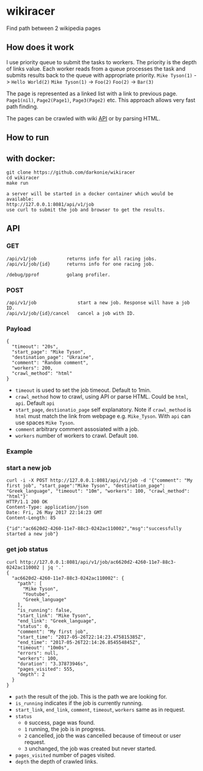 # wikiracer
Find path between 2 wikipedia pages

## How does it work
I use priority queue to submit the tasks to workers. The priority is the depth of links value. Each worker reads from a queue processes the task and submits results back to the queue with appropriate priority.
`Mike Tyson(1)` -> `Hello World(2)`
`Mike Tyson(1)` -> `Foo(2)`
`Foo(2)` -> `Bar(3)`

The page is represented as a linked list with a link to previous page.
`Page1(nil)`, `Page2(Page1)`, `Page3(Page2)` etc.
This approach allows very fast path finding.

The pages can be crawled with wiki [API](en.wikipedia.org/w/api.php) or by parsing HTML.
## How to run
## with docker:
```
git clone https://github.com/darkonie/wikiracer
cd wikiracer
make run

a server will be started in a docker container which would be available:
http://127.0.0.1:8081/api/v1/job
use curl to submit the job and browser to get the results.
```

## API
### GET
```
/api/v1/job           returns info for all racing jobs.
/api/v1/job/{id}      returns info for one racing job.

/debug/pprof          golang profiler.
```

### POST
```
/api/v1/job               start a new job. Response will have a job ID.
/api/v1/job/{id}/cancel   cancel a job with ID.
```

### Payload
```
{
  "timeout": "20s",
  "start_page": "Mike Tyson",
  "destination_page": "Ukraine",
  "comment": "Random comment",
  "workers": 200,
  "crawl_method": "html"
}
```
 - `timeout` is used to set the job timeout. Default to 1min.
 - `crawl_method` how to crawl, using API or parse HTML. Could be `html`, `api`. Default `api`
 - `start_page`, `destionatio_page` self explanatory. Note if `crawl_method` is `html` must match the link from webpage e.g. `Mike_Tyson`. With `api` can use spaces `Mike Tyson`.
 - `comment` arbitrary comment assosiated with a job.
 - `workers` number of workers to crawl. Default `100`.

### Example
### start a new job
```
curl -i -X POST http://127.0.0.1:8081/api/v1/job -d '{"comment": "My first job", "start_page":"Mike Tyson", "destination_page": "Greek_language", "timeout": "10m", "workers": 100, "crawl_method": "html"}'
HTTP/1.1 200 OK
Content-Type: application/json
Date: Fri, 26 May 2017 22:14:23 GMT
Content-Length: 85

{"id":"ac6620d2-4260-11e7-88c3-0242ac110002","msg":"successfully started a new job"}
```

### get job status
```
curl http://127.0.0.1:8081/api/v1/job/ac6620d2-4260-11e7-88c3-0242ac110002 | jq '.'
{
  "ac6620d2-4260-11e7-88c3-0242ac110002": {
    "path": [
      "Mike Tyson",
      "Youtube",
      "Greek_language"
    ],
    "is_running": false,
    "start_link": "Mike Tyson",
    "end_link": "Greek_language",
    "status": 0,
    "comment": "My first job",
    "start_time": "2017-05-26T22:14:23.475815385Z",
    "end_time": "2017-05-26T22:14:26.854554845Z",
    "timeout": "10m0s",
    "errors": null,
    "workers": 100,
    "duration": "3.37873946s",
    "pages_visited": 555,
    "depth": 2
  }
}
```

 - `path` the result of the job. This is the path we are looking for.
 - `is_running` indicates if the job is currently running.
 - `start_link`, `end_link`, `comment`, `timeout`, `workers` same as in request.
 - `status`
   - `0` success, page was found.
   - `1` running, the job is in progress.
   - `2` cancelled, job the was cancelled because of timeout or user request.
   - `3` unchanged, the job was created but never started.
  - `pages_visited` number of pages visited.
  - `depth` the depth of crawled links.

